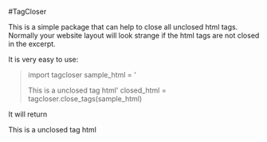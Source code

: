 #TagCloser


This is a simple package that can help to close all unclosed html tags.
Normally your website layout will look strange if the html tags are not closed in the excerpt.

It is very easy to use:

>import tagcloser
>sample_html = '<div>This is a unclosed tag html'
>closed_html = tagcloser.close_tags(sample_html)
  
It will return <div> This is a unclosed tag html </div>
